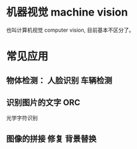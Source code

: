 
# 机器视觉 machine vision
  也叫计算机视觉 computer vision, 目前基本不区分了。


  # 常见应用
## 物体检测： 人脸识别 车辆检测

## 识别图片的文字 ORC
  光学字符识别

## 图像的拼接 修复 背景替换


